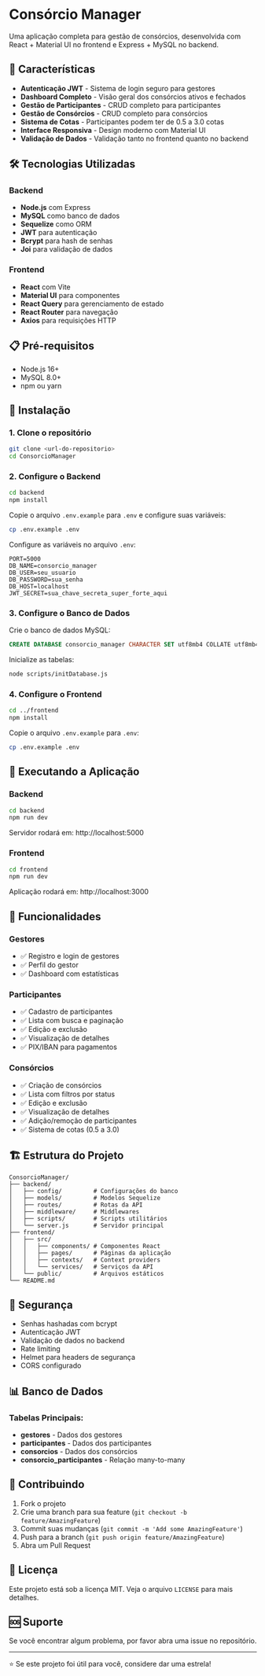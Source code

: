 # Consórcio Manager

Uma aplicação completa para gestão de consórcios, desenvolvida com React + Material UI no frontend e Express + MySQL no backend.

## 🚀 Características

- **Autenticação JWT** - Sistema de login seguro para gestores
- **Dashboard Completo** - Visão geral dos consórcios ativos e fechados
- **Gestão de Participantes** - CRUD completo para participantes
- **Gestão de Consórcios** - CRUD completo para consórcios
- **Sistema de Cotas** - Participantes podem ter de 0.5 a 3.0 cotas
- **Interface Responsiva** - Design moderno com Material UI
- **Validação de Dados** - Validação tanto no frontend quanto no backend

## 🛠 Tecnologias Utilizadas

### Backend
- **Node.js** com Express
- **MySQL** como banco de dados
- **Sequelize** como ORM
- **JWT** para autenticação
- **Bcrypt** para hash de senhas
- **Joi** para validação de dados

### Frontend
- **React** com Vite
- **Material UI** para componentes
- **React Query** para gerenciamento de estado
- **React Router** para navegação
- **Axios** para requisições HTTP

## 📋 Pré-requisitos

- Node.js 16+ 
- MySQL 8.0+
- npm ou yarn

## 🔧 Instalação

### 1. Clone o repositório
```bash
git clone <url-do-repositorio>
cd ConsorcioManager
```

### 2. Configure o Backend

```bash
cd backend
npm install
```

Copie o arquivo `.env.example` para `.env` e configure suas variáveis:

```bash
cp .env.example .env
```

Configure as variáveis no arquivo `.env`:
```env
PORT=5000
DB_NAME=consorcio_manager
DB_USER=seu_usuario
DB_PASSWORD=sua_senha
DB_HOST=localhost
JWT_SECRET=sua_chave_secreta_super_forte_aqui
```

### 3. Configure o Banco de Dados

Crie o banco de dados MySQL:
```sql
CREATE DATABASE consorcio_manager CHARACTER SET utf8mb4 COLLATE utf8mb4_unicode_ci;
```

Inicialize as tabelas:
```bash
node scripts/initDatabase.js
```

### 4. Configure o Frontend

```bash
cd ../frontend
npm install
```

Copie o arquivo `.env.example` para `.env`:
```bash
cp .env.example .env
```

## 🚀 Executando a Aplicação

### Backend
```bash
cd backend
npm run dev
```
Servidor rodará em: http://localhost:5000

### Frontend
```bash
cd frontend
npm run dev
```
Aplicação rodará em: http://localhost:3000

## 📱 Funcionalidades

### Gestores
- ✅ Registro e login de gestores
- ✅ Perfil do gestor
- ✅ Dashboard com estatísticas

### Participantes
- ✅ Cadastro de participantes
- ✅ Lista com busca e paginação
- ✅ Edição e exclusão
- ✅ Visualização de detalhes
- ✅ PIX/IBAN para pagamentos

### Consórcios
- ✅ Criação de consórcios
- ✅ Lista com filtros por status
- ✅ Edição e exclusão
- ✅ Visualização de detalhes
- ✅ Adição/remoção de participantes
- ✅ Sistema de cotas (0.5 a 3.0)

## 🏗 Estrutura do Projeto

```
ConsorcioManager/
├── backend/
│   ├── config/         # Configurações do banco
│   ├── models/         # Modelos Sequelize
│   ├── routes/         # Rotas da API
│   ├── middleware/     # Middlewares
│   ├── scripts/        # Scripts utilitários
│   └── server.js       # Servidor principal
├── frontend/
│   ├── src/
│   │   ├── components/ # Componentes React
│   │   ├── pages/      # Páginas da aplicação
│   │   ├── contexts/   # Context providers
│   │   └── services/   # Serviços da API
│   └── public/         # Arquivos estáticos
└── README.md
```

## 🔐 Segurança

- Senhas hashadas com bcrypt
- Autenticação JWT
- Validação de dados no backend
- Rate limiting
- Helmet para headers de segurança
- CORS configurado

## 📊 Banco de Dados

### Tabelas Principais:
- **gestores** - Dados dos gestores
- **participantes** - Dados dos participantes
- **consorcios** - Dados dos consórcios
- **consorcio_participantes** - Relação many-to-many

## 🤝 Contribuindo

1. Fork o projeto
2. Crie uma branch para sua feature (`git checkout -b feature/AmazingFeature`)
3. Commit suas mudanças (`git commit -m 'Add some AmazingFeature'`)
4. Push para a branch (`git push origin feature/AmazingFeature`)
5. Abra um Pull Request

## 📝 Licença

Este projeto está sob a licença MIT. Veja o arquivo `LICENSE` para mais detalhes.

## 🆘 Suporte

Se você encontrar algum problema, por favor abra uma issue no repositório.

---

⭐ Se este projeto foi útil para você, considere dar uma estrela!